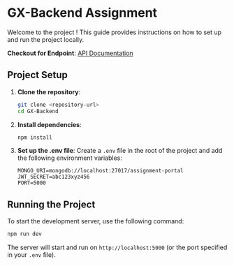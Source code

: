 # GX-Backend Assignment

Welcome to the project ! This guide provides instructions on how to set up and run the project locally.

**Checkout for Endpoint**: [API Documentation](./API-DOCUMENTATION.MD)

## Project Setup

1. **Clone the repository**:

   ```bash
   git clone <repository-url>
   cd GX-Backend
   ```

2. **Install dependencies**:

   ```bash
   npm install
   ```

3. **Set up the .env file**:
   Create a `.env` file in the root of the project and add the following environment variables:
   ```
   MONGO_URI=mongodb://localhost:27017/assignment-portal
   JWT_SECRET=abc123xyz456
   PORT=5000
   ```

## Running the Project

To start the development server, use the following command:

```bash
npm run dev
```

The server will start and run on `http://localhost:5000` (or the port specified in your `.env` file).
